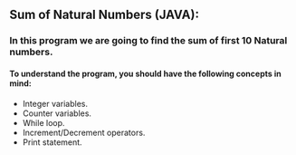 ## Sum of Natural Numbers (JAVA):
### In this program we are going to find the sum of first 10 Natural numbers.

#### To understand the program, you should have the following concepts in mind:
- Integer variables.
- Counter variables.
- While loop.
- Increment/Decrement operators.
- Print statement.
